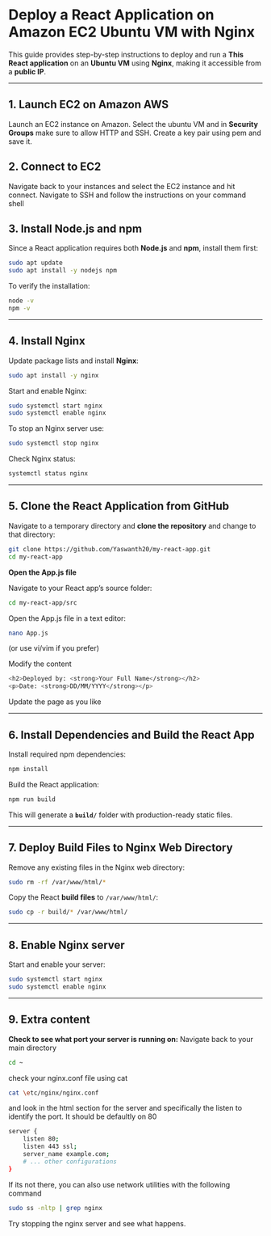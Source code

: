 
# **Deploy a React Application on Amazon EC2 Ubuntu VM with Nginx**

This guide provides step-by-step instructions to deploy and run a **This React application** on an **Ubuntu VM** using **Nginx**, making it accessible from a **public IP**.

---

## **1. Launch EC2 on Amazon AWS**
Launch an EC2 instance on Amazon. Select the ubuntu VM and in **Security Groups** make sure to allow HTTP and SSH. Create a key pair using pem and save it.

## **2. Connect to EC2**
Navigate back to your instances and select the EC2 instance and hit connect. Navigate to SSH and follow the instructions on your command shell

## **3. Install Node.js and npm**  
Since a React application requires both **Node.js** and **npm**, install them first:  

```sh
sudo apt update
sudo apt install -y nodejs npm
```

To verify the installation:  

```sh
node -v
npm -v
```

---

## **4. Install Nginx**  
Update package lists and install **Nginx**:  

```sh
sudo apt install -y nginx
```

Start and enable Nginx:  

```sh
sudo systemctl start nginx
sudo systemctl enable nginx
```
To stop an Nginx server use:

```sh
sudo systemctl stop nginx
```

Check Nginx status:  

```sh
systemctl status nginx
```

---

## **5. Clone the React Application from GitHub**  
Navigate to a temporary directory and **clone the repository** and change to that directory:  

```sh
git clone https://github.com/Yaswanth20/my-react-app.git
cd my-react-app
```

**Open the App.js file**

Navigate to your React app’s source folder:

```sh
cd my-react-app/src
```

Open the App.js file in a text editor:

```sh
nano App.js
```
(or use vi/vim if you prefer)

Modify the content

```sh
<h2>Deployed by: <strong>Your Full Name</strong></h2>
<p>Date: <strong>DD/MM/YYYY</strong></p>
```

Update the page as you like

---

## **6. Install Dependencies and Build the React App**  
Install required npm dependencies:  

```sh
npm install
```

Build the React application:  

```sh
npm run build
```

This will generate a **`build/`** folder with production-ready static files.

---

## **7. Deploy Build Files to Nginx Web Directory**  
Remove any existing files in the Nginx web directory:  

```sh
sudo rm -rf /var/www/html/*
```

Copy the React **build files** to `/var/www/html/`:  

```sh
sudo cp -r build/* /var/www/html/
```
---

## **8. Enable Nginx server**
Start and enable your server:

```sh
sudo systemctl start nginx 
sudo systemctl enable nginx
```
---

## **9. Extra content**

**Check to see what port your server is running on:**
Navigate back to your main directory
```sh
cd ~
```
check your nginx.conf file using cat
```sh
cat \etc/nginx/nginx.conf
```
and look in the html section for the server and specifically the listen to identify the port. It should be defaultly on 80
```sh
server {
    listen 80;
    listen 443 ssl;
    server_name example.com;
    # ... other configurations
}
```

If its not there, you can also use network utilities with the following command

```sh
sudo ss -nltp | grep nginx
```

Try stopping the nginx server and see what happens.


